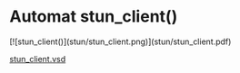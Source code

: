 # Automat stun_client()


<div class=automatpng markdown="1">
[![stun_client()](stun/stun_client.png)](stun/stun_client.pdf)
</div>

[stun_client.vsd](stun/stun_client.vsd)


